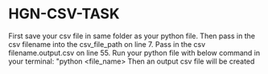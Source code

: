 # HGN-CSV-TASK

First save your csv file in same folder as your python file.
Then pass in the csv filename into the csv_file_path on line 7.
Pass in the csv filename.output.csv on line 55.
Run your python file with below command in your terminal: "python <file_name>
Then an output csv file will be created
